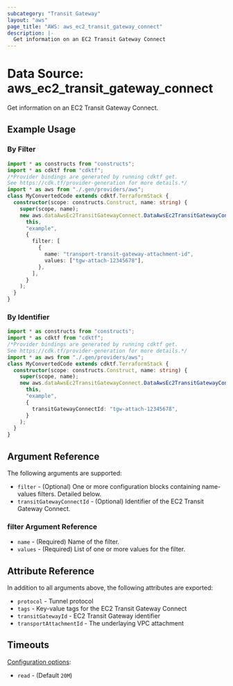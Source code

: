 ```yaml
---
subcategory: "Transit Gateway"
layout: "aws"
page_title: "AWS: aws_ec2_transit_gateway_connect"
description: |-
  Get information on an EC2 Transit Gateway Connect
---
```


# Data Source: aws_ec2_transit_gateway_connect

Get information on an EC2 Transit Gateway Connect.

## Example Usage

### By Filter

```typescript
import * as constructs from "constructs";
import * as cdktf from "cdktf";
/*Provider bindings are generated by running cdktf get.
See https://cdk.tf/provider-generation for more details.*/
import * as aws from "./.gen/providers/aws";
class MyConvertedCode extends cdktf.TerraformStack {
  constructor(scope: constructs.Construct, name: string) {
    super(scope, name);
    new aws.dataAwsEc2TransitGatewayConnect.DataAwsEc2TransitGatewayConnect(
      this,
      "example",
      {
        filter: [
          {
            name: "transport-transit-gateway-attachment-id",
            values: ["tgw-attach-12345678"],
          },
        ],
      }
    );
  }
}

```

### By Identifier

```typescript
import * as constructs from "constructs";
import * as cdktf from "cdktf";
/*Provider bindings are generated by running cdktf get.
See https://cdk.tf/provider-generation for more details.*/
import * as aws from "./.gen/providers/aws";
class MyConvertedCode extends cdktf.TerraformStack {
  constructor(scope: constructs.Construct, name: string) {
    super(scope, name);
    new aws.dataAwsEc2TransitGatewayConnect.DataAwsEc2TransitGatewayConnect(
      this,
      "example",
      {
        transitGatewayConnectId: "tgw-attach-12345678",
      }
    );
  }
}

```

## Argument Reference

The following arguments are supported:

* `filter` - (Optional) One or more configuration blocks containing name-values filters. Detailed below.
* `transitGatewayConnectId` - (Optional) Identifier of the EC2 Transit Gateway Connect.

### filter Argument Reference

* `name` - (Required) Name of the filter.
* `values` - (Required) List of one or more values for the filter.

## Attribute Reference

In addition to all arguments above, the following attributes are exported:

* `protocol` - Tunnel protocol
* `tags` - Key-value tags for the EC2 Transit Gateway Connect
* `transitGatewayId` - EC2 Transit Gateway identifier
* `transportAttachmentId` - The underlaying VPC attachment

## Timeouts

[Configuration options](https://developer.hashicorp.com/terraform/language/resources/syntax#operation-timeouts):

- `read` - (Default `20M`)

<!-- cache-key: cdktf-0.17.0-pre.15 input-e8f48ffb39a79e25f21e27492ff83b8d5204dffc24108324f1f587842ad3aa9e -->
